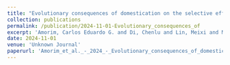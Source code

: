 ```yaml
---
title: "Evolutionary consequences of domestication on the selective effects of new amino acid changing mutations in canids"
collection: publications
permalink: /publication/2024-11-01-Evolutionary_consequences_of
excerpt: 'Amorim, Carlos Eduardo G. and Di, Chenlu and Lin, Meixi and Marsden, Clare and Del Carpio, Christina A. and Mah, Jonathan C. and Robinson, Jacqueline and Kim, Bernard Y. and Mooney, Jazlyn A. and Cornejo, Omar E. and Lohmueller, Kirk E.'
date: 2024-11-01
venue: 'Unknown Journal'
paperurl: 'Amorim_et_al._-_2024_-_Evolutionary_consequences_of_domestication_on_the_.pdf'
---
```

